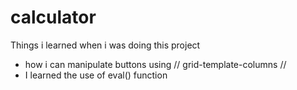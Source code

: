 # calculator



Things i learned when i was doing this project
  * how i can manipulate buttons using // grid-template-columns //
  * I learned the use of eval() function
